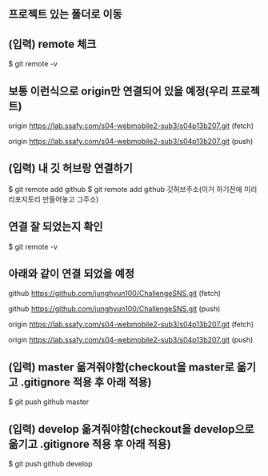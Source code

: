 ## 프로젝트 있는 폴더로 이동

## (입력) remote 체크

$ git remote -v

## 보통 이런식으로 origin만 연결되어 있을 예정(우리 프로젝트)

origin  https://lab.ssafy.com/s04-webmobile2-sub3/s04p13b207.git (fetch) 

origin  https://lab.ssafy.com/s04-webmobile2-sub3/s04p13b207.git (push)

## (입력) 내 깃 허브랑 연결하기

$ git remote add github $ git remote add github 깃허브주소(이거 하기전에 미리 리포지토리 만들어놓고 그주소)

## 연결 잘 되었는지 확인

$ git remote -v

## 아래와 같이 연결 되었을 예정

github  https://github.com/junghyun100/ChallengeSNS.git (fetch)

github  https://github.com/junghyun100/ChallengeSNS.git (push) 

origin  https://lab.ssafy.com/s04-webmobile2-sub3/s04p13b207.git (fetch) 

origin  https://lab.ssafy.com/s04-webmobile2-sub3/s04p13b207.git (push)

## (입력) master 옮겨줘야함(checkout을 master로 옮기고 .gitignore 적용 후 아래 적용)

$ git push github master

## (입력) develop 옮겨줘야함(checkout을 develop으로 옮기고 .gitignore 적용 후 아래 적용)

$ git push github develop

